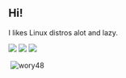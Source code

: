 ## Hi!
I likes Linux distros alot and lazy.

<img src="https://img.shields.io/badge/Node.js-339933?style=for-the-badge&logo=nodedotjs&logoColor=white"></img>
<img src="https://img.shields.io/badge/TypeScript-007ACC?style=for-the-badge&logo=typescript&logoColor=white"></img>
<img src="https://img.shields.io/github/followers/drag4drop?color=faabb4&labelColor=faabb4&style=for-the-badge&logo=github&label=Follow%20me"></img>

<p>&nbsp;<img align="center" src="https://github-readme-stats.vercel.app/api?username=drop4out&show_icons=true&locale=en&theme=gruvbox&count_private=true" alt="wory48" /></p>
